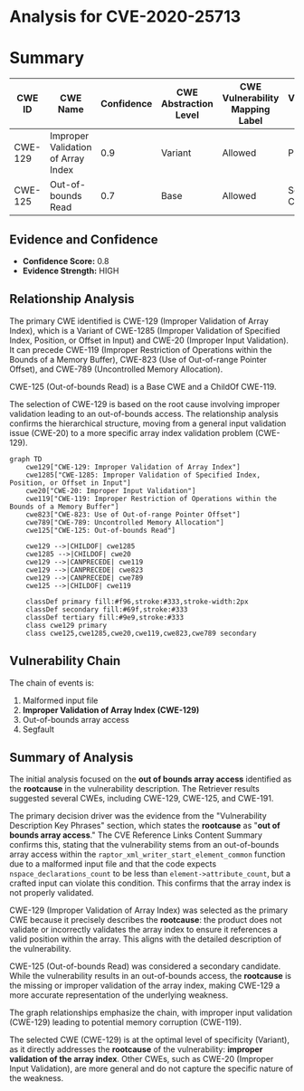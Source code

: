 # Analysis for CVE-2020-25713

# Summary
| CWE ID | CWE Name | Confidence | CWE Abstraction Level | CWE Vulnerability Mapping Label | CWE-Vulnerability Mapping Notes |
|---|---|---|---|---|---|
| CWE-129 | Improper Validation of Array Index | 0.9 | Variant | Allowed | Primary CWE |
| CWE-125 | Out-of-bounds Read | 0.7 | Base | Allowed | Secondary Candidate |

## Evidence and Confidence

*   **Confidence Score:** 0.8
*   **Evidence Strength:** HIGH

## Relationship Analysis
The primary CWE identified is CWE-129 (Improper Validation of Array Index), which is a Variant of CWE-1285 (Improper Validation of Specified Index, Position, or Offset in Input) and CWE-20 (Improper Input Validation). It can precede CWE-119 (Improper Restriction of Operations within the Bounds of a Memory Buffer), CWE-823 (Use of Out-of-range Pointer Offset), and CWE-789 (Uncontrolled Memory Allocation).

CWE-125 (Out-of-bounds Read) is a Base CWE and a ChildOf CWE-119.

The selection of CWE-129 is based on the root cause involving improper validation leading to an out-of-bounds access. The relationship analysis confirms the hierarchical structure, moving from a general input validation issue (CWE-20) to a more specific array index validation problem (CWE-129).

```mermaid
graph TD
    cwe129["CWE-129: Improper Validation of Array Index"]
    cwe1285["CWE-1285: Improper Validation of Specified Index, Position, or Offset in Input"]
    cwe20["CWE-20: Improper Input Validation"]
    cwe119["CWE-119: Improper Restriction of Operations within the Bounds of a Memory Buffer"]
    cwe823["CWE-823: Use of Out-of-range Pointer Offset"]
    cwe789["CWE-789: Uncontrolled Memory Allocation"]
    cwe125["CWE-125: Out-of-bounds Read"]

    cwe129 -->|CHILDOF| cwe1285
    cwe1285 -->|CHILDOF| cwe20
    cwe129 -->|CANPRECEDE| cwe119
    cwe129 -->|CANPRECEDE| cwe823
    cwe129 -->|CANPRECEDE| cwe789
    cwe125 -->|CHILDOF| cwe119

    classDef primary fill:#f96,stroke:#333,stroke-width:2px
    classDef secondary fill:#69f,stroke:#333
    classDef tertiary fill:#9e9,stroke:#333
    class cwe129 primary
    class cwe125,cwe1285,cwe20,cwe119,cwe823,cwe789 secondary
```

## Vulnerability Chain
The chain of events is:
1.  Malformed input file
2.  **Improper Validation of Array Index (CWE-129)**
3.  Out-of-bounds array access
4.  Segfault

## Summary of Analysis
The initial analysis focused on the **out of bounds array access** identified as the **rootcause** in the vulnerability description. The Retriever results suggested several CWEs, including CWE-129, CWE-125, and CWE-191.

The primary decision driver was the evidence from the "Vulnerability Description Key Phrases" section, which states the **rootcause** as "**out of bounds array access**." The CVE Reference Links Content Summary confirms this, stating that the vulnerability stems from an out-of-bounds array access within the `raptor_xml_writer_start_element_common` function due to a malformed input file and that the code expects `nspace_declarations_count` to be less than `element->attribute_count`, but a crafted input can violate this condition. This confirms that the array index is not properly validated.

CWE-129 (Improper Validation of Array Index) was selected as the primary CWE because it precisely describes the **rootcause**: the product does not validate or incorrectly validates the array index to ensure it references a valid position within the array. This aligns with the detailed description of the vulnerability.

CWE-125 (Out-of-bounds Read) was considered a secondary candidate. While the vulnerability results in an out-of-bounds access, the **rootcause** is the missing or improper validation of the array index, making CWE-129 a more accurate representation of the underlying weakness.

The graph relationships emphasize the chain, with improper input validation (CWE-129) leading to potential memory corruption (CWE-119).

The selected CWE (CWE-129) is at the optimal level of specificity (Variant), as it directly addresses the **rootcause** of the vulnerability: **improper validation of the array index**. Other CWEs, such as CWE-20 (Improper Input Validation), are more general and do not capture the specific nature of the weakness.